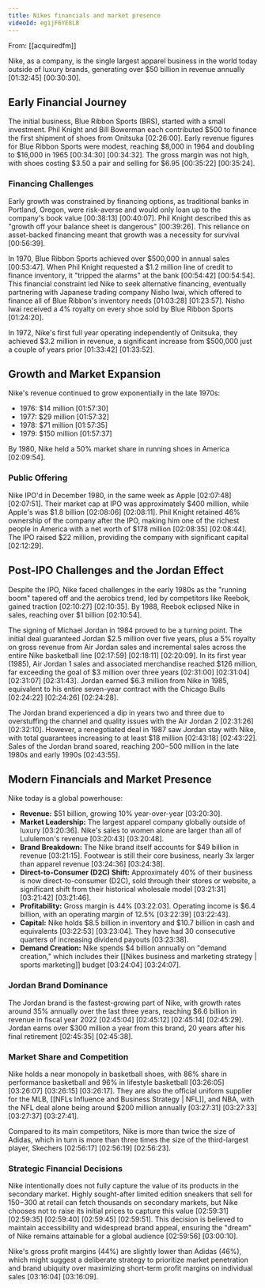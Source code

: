 ```yaml
---
title: Nikes financials and market presence
videoId: eg1jF6YE8L8
---
```


From: [[acquiredfm]] <br/> 

Nike, as a company, is the single largest apparel business in the world today outside of luxury brands, generating over $50 billion in revenue annually <a class="yt-timestamp" data-t="01:32:45">[01:32:45]</a> <a class="yt-timestamp" data-t="00:30:30">[00:30:30]</a>.

## Early Financial Journey

The initial business, Blue Ribbon Sports (BRS), started with a small investment. Phil Knight and Bill Bowerman each contributed $500 to finance the first shipment of shoes from Onitsuka <a class="yt-timestamp" data-t="02:26:00">[02:26:00]</a>. Early revenue figures for Blue Ribbon Sports were modest, reaching $8,000 in 1964 and doubling to $16,000 in 1965 <a class="yt-timestamp" data-t="00:34:30">[00:34:30]</a> <a class="yt-timestamp" data-t="00:34:32">[00:34:32]</a>. The gross margin was not high, with shoes costing $3.50 a pair and selling for $6.95 <a class="yt-timestamp" data-t="00:35:22">[00:35:22]</a> <a class="yt-timestamp" data-t="00:35:24">[00:35:24]</a>.

### Financing Challenges
Early growth was constrained by financing options, as traditional banks in Portland, Oregon, were risk-averse and would only loan up to the company's book value <a class="yt-timestamp" data-t="00:38:13">[00:38:13]</a> <a class="yt-timestamp" data-t="00:40:07">[00:40:07]</a>. Phil Knight described this as "growth off your balance sheet is dangerous" <a class="yt-timestamp" data-t="00:39:26">[00:39:26]</a>. This reliance on asset-backed financing meant that growth was a necessity for survival <a class="yt-timestamp" data-t="00:56:39">[00:56:39]</a>.

In 1970, Blue Ribbon Sports achieved over $500,000 in annual sales <a class="yt-timestamp" data-t="00:53:47">[00:53:47]</a>. When Phil Knight requested a $1.2 million line of credit to finance inventory, it "tripped the alarms" at the bank <a class="yt-timestamp" data-t="00:54:42">[00:54:42]</a> <a class="yt-timestamp" data-t="00:54:54">[00:54:54]</a>. This financial constraint led Nike to seek alternative financing, eventually partnering with Japanese trading company Nisho Iwai, which offered to finance all of Blue Ribbon's inventory needs <a class="yt-timestamp" data-t="01:03:28">[01:03:28]</a> <a class="yt-timestamp" data-t="01:23:57">[01:23:57]</a>. Nisho Iwai received a 4% royalty on every shoe sold by Blue Ribbon Sports <a class="yt-timestamp" data-t="01:24:20">[01:24:20]</a>.

In 1972, Nike's first full year operating independently of Onitsuka, they achieved $3.2 million in revenue, a significant increase from $500,000 just a couple of years prior <a class="yt-timestamp" data-t="01:33:42">[01:33:42]</a> <a class="yt-timestamp" data-t="01:33:52">[01:33:52]</a>.

## Growth and Market Expansion
Nike's revenue continued to grow exponentially in the late 1970s:
*   1976: $14 million <a class="yt-timestamp" data-t="01:57:30">[01:57:30]</a>
*   1977: $29 million <a class="yt-timestamp" data-t="01:57:32">[01:57:32]</a>
*   1978: $71 million <a class="yt-timestamp" data-t="01:57:35">[01:57:35]</a>
*   1979: $150 million <a class="yt-timestamp" data-t="01:57:37">[01:57:37]</a>

By 1980, Nike held a 50% market share in running shoes in America <a class="yt-timestamp" data-t="02:09:54">[02:09:54]</a>.

### Public Offering
Nike IPO'd in December 1980, in the same week as Apple <a class="yt-timestamp" data-t="02:07:48">[02:07:48]</a> <a class="yt-timestamp" data-t="02:07:51">[02:07:51]</a>. Their market cap at IPO was approximately $400 million, while Apple's was $1.8 billion <a class="yt-timestamp" data-t="02:08:06">[02:08:06]</a> <a class="yt-timestamp" data-t="02:08:11">[02:08:11]</a>. Phil Knight retained 46% ownership of the company after the IPO, making him one of the richest people in America with a net worth of $178 million <a class="yt-timestamp" data-t="02:08:35">[02:08:35]</a> <a class="yt-timestamp" data-t="02:08:44">[02:08:44]</a>. The IPO raised $22 million, providing the company with significant capital <a class="yt-timestamp" data-t="02:12:29">[02:12:29]</a>.

## Post-IPO Challenges and the Jordan Effect
Despite the IPO, Nike faced challenges in the early 1980s as the "running boom" tapered off and the aerobics trend, led by competitors like Reebok, gained traction <a class="yt-timestamp" data-t="02:10:27">[02:10:27]</a> <a class="yt-timestamp" data-t="02:10:35">[02:10:35]</a>. By 1988, Reebok eclipsed Nike in sales, reaching over $1 billion <a class="yt-timestamp" data-t="02:10:54">[02:10:54]</a>.

The signing of Michael Jordan in 1984 proved to be a turning point. The initial deal guaranteed Jordan $2.5 million over five years, plus a 5% royalty on gross revenue from Air Jordan sales and incremental sales across the entire Nike basketball line <a class="yt-timestamp" data-t="02:17:59">[02:17:59]</a> <a class="yt-timestamp" data-t="02:18:11">[02:18:11]</a> <a class="yt-timestamp" data-t="02:20:09">[02:20:09]</a>. In its first year (1985), Air Jordan 1 sales and associated merchandise reached $126 million, far exceeding the goal of $3 million over three years <a class="yt-timestamp" data-t="02:31:00">[02:31:00]</a> <a class="yt-timestamp" data-t="02:31:04">[02:31:04]</a> <a class="yt-timestamp" data-t="02:31:07">[02:31:07]</a> <a class="yt-timestamp" data-t="02:31:43">[02:31:43]</a>. Jordan earned $6.3 million from Nike in 1985, equivalent to his entire seven-year contract with the Chicago Bulls <a class="yt-timestamp" data-t="02:24:22">[02:24:22]</a> <a class="yt-timestamp" data-t="02:24:26">[02:24:26]</a> <a class="yt-timestamp" data-t="02:24:28">[02:24:28]</a>.

The Jordan brand experienced a dip in years two and three due to overstuffing the channel and quality issues with the Air Jordan 2 <a class="yt-timestamp" data-t="02:31:26">[02:31:26]</a> <a class="yt-timestamp" data-t="02:32:10">[02:32:10]</a>. However, a renegotiated deal in 1987 saw Jordan stay with Nike, with total guarantees increasing to at least $18 million <a class="yt-timestamp" data-t="02:43:18">[02:43:18]</a> <a class="yt-timestamp" data-t="02:43:22">[02:43:22]</a>. Sales of the Jordan brand soared, reaching $200-$500 million in the late 1980s and early 1990s <a class="yt-timestamp" data-t="02:43:55">[02:43:55]</a>.

## Modern Financials and Market Presence
Nike today is a global powerhouse:
*   **Revenue:** $51 billion, growing 10% year-over-year <a class="yt-timestamp" data-t="03:20:30">[03:20:30]</a>.
*   **Market Leadership:** The largest apparel company globally outside of luxury <a class="yt-timestamp" data-t="03:20:36">[03:20:36]</a>. Nike's sales to women alone are larger than all of Lululemon's revenue <a class="yt-timestamp" data-t="03:20:43">[03:20:43]</a> <a class="yt-timestamp" data-t="03:20:48">[03:20:48]</a>.
*   **Brand Breakdown:** The Nike brand itself accounts for $49 billion in revenue <a class="yt-timestamp" data-t="03:21:15">[03:21:15]</a>. Footwear is still their core business, nearly 3x larger than apparel revenue <a class="yt-timestamp" data-t="03:24:36">[03:24:36]</a> <a class="yt-timestamp" data-t="03:24:38">[03:24:38]</a>.
*   **Direct-to-Consumer (D2C) Shift:** Approximately 40% of their business is now direct-to-consumer (D2C), sold through their stores or website, a significant shift from their historical wholesale model <a class="yt-timestamp" data-t="03:21:31">[03:21:31]</a> <a class="yt-timestamp" data-t="03:21:42">[03:21:42]</a> <a class="yt-timestamp" data-t="03:21:46">[03:21:46]</a>.
*   **Profitability:** Gross margin is 44% <a class="yt-timestamp" data-t="03:22:03">[03:22:03]</a>. Operating income is $6.4 billion, with an operating margin of 12.5% <a class="yt-timestamp" data-t="03:22:39">[03:22:39]</a> <a class="yt-timestamp" data-t="03:22:43">[03:22:43]</a>.
*   **Capital:** Nike holds $8.5 billion in inventory and $10.7 billion in cash and equivalents <a class="yt-timestamp" data-t="03:22:53">[03:22:53]</a> <a class="yt-timestamp" data-t="03:23:04">[03:23:04]</a>. They have had 30 consecutive quarters of increasing dividend payouts <a class="yt-timestamp" data-t="03:23:38">[03:23:38]</a>.
*   **Demand Creation:** Nike spends $4 billion annually on "demand creation," which includes their [[Nikes business and marketing strategy | sports marketing]] budget <a class="yt-timestamp" data-t="03:24:04">[03:24:04]</a> <a class="yt-timestamp" data-t="03:24:07">[03:24:07]</a>.

### Jordan Brand Dominance
The Jordan brand is the fastest-growing part of Nike, with growth rates around 35% annually over the last three years, reaching $6.6 billion in revenue in fiscal year 2022 <a class="yt-timestamp" data-t="02:45:04">[02:45:04]</a> <a class="yt-timestamp" data-t="02:45:12">[02:45:12]</a> <a class="yt-timestamp" data-t="02:45:14">[02:45:14]</a> <a class="yt-timestamp" data-t="02:45:29">[02:45:29]</a>. Jordan earns over $300 million a year from this brand, 20 years after his final retirement <a class="yt-timestamp" data-t="02:45:35">[02:45:35]</a> <a class="yt-timestamp" data-t="02:45:38">[02:45:38]</a>.

### Market Share and Competition
Nike holds a near monopoly in basketball shoes, with 86% share in performance basketball and 96% in lifestyle basketball <a class="yt-timestamp" data-t="03:26:05">[03:26:05]</a> <a class="yt-timestamp" data-t="03:26:07">[03:26:07]</a> <a class="yt-timestamp" data-t="03:26:15">[03:26:15]</a> <a class="yt-timestamp" data-t="03:26:17">[03:26:17]</a>. They are also the official uniform supplier for the MLB, [[NFLs Influence and Business Strategy | NFL]], and NBA, with the NFL deal alone being around $200 million annually <a class="yt-timestamp" data-t="03:27:31">[03:27:31]</a> <a class="yt-timestamp" data-t="03:27:33">[03:27:33]</a> <a class="yt-timestamp" data-t="03:27:37">[03:27:37]</a> <a class="yt-timestamp" data-t="03:27:41">[03:27:41]</a>.

Compared to its main competitors, Nike is more than twice the size of Adidas, which in turn is more than three times the size of the third-largest player, Skechers <a class="yt-timestamp" data-t="02:56:17">[02:56:17]</a> <a class="yt-timestamp" data-t="02:56:19">[02:56:19]</a> <a class="yt-timestamp" data-t="02:56:23">[02:56:23]</a>.

### Strategic Financial Decisions
Nike intentionally does not fully capture the value of its products in the secondary market. Highly sought-after limited edition sneakers that sell for $150-$300 at retail can fetch thousands on secondary markets, but Nike chooses not to raise its initial prices to capture this value <a class="yt-timestamp" data-t="02:59:31">[02:59:31]</a> <a class="yt-timestamp" data-t="02:59:35">[02:59:35]</a> <a class="yt-timestamp" data-t="02:59:40">[02:59:40]</a> <a class="yt-timestamp" data-t="02:59:45">[02:59:45]</a> <a class="yt-timestamp" data-t="02:59:51">[02:59:51]</a>. This decision is believed to maintain accessibility and widespread brand appeal, ensuring the "dream" of Nike remains attainable for a global audience <a class="yt-timestamp" data-t="02:59:56">[02:59:56]</a> <a class="yt-timestamp" data-t="03:00:10">[03:00:10]</a>.

Nike's gross profit margins (44%) are slightly lower than Adidas (46%), which might suggest a deliberate strategy to prioritize market penetration and brand ubiquity over maximizing short-term profit margins on individual sales <a class="yt-timestamp" data-t="03:16:04">[03:16:04]</a> <a class="yt-timestamp" data-t="03:16:09">[03:16:09]</a>.